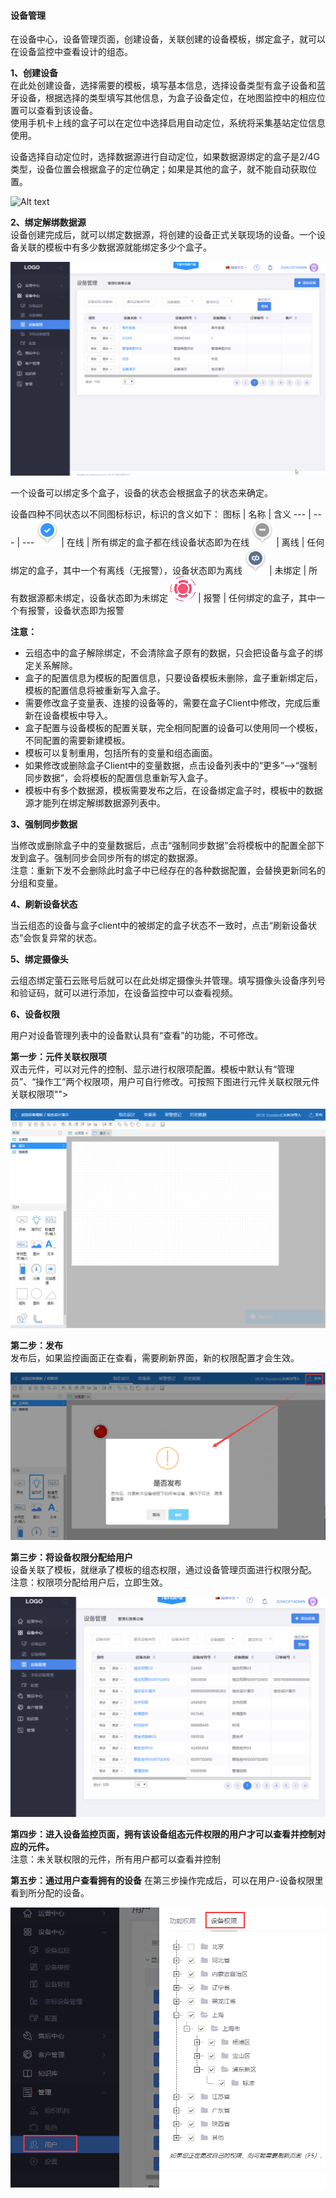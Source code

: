 #### 设备管理

在设备中心，设备管理页面，创建设备，关联创建的设备模板，绑定盒子，就可以在设备监控中查看设计的组态。

**1、创建设备**  
在此处创建设备，选择需要的模板，填写基本信息，选择设备类型有盒子设备和蓝牙设备，根据选择的类型填写其他信息，为盒子设备定位，在地图监控中的相应位置可以查看到该设备。  
使用手机卡上线的盒子可以在定位中选择启用自动定位，系统将采集基站定位信息使用。 

设备选择自动定位时，选择数据源进行自动定位，如果数据源绑定的盒子是2/4G类型，设备位置会根据盒子的定位确定；如果是其他的盒子，就不能自动获取位置。

![Alt text](images\device_center\device_manage\create_device.gif)

**2、绑定解绑数据源**  
设备创建完成后，就可以绑定数据源，将创建的设备正式关联现场的设备。一个设备关联的模板中有多少数据源就能绑定多少个盒子。  

![Alt text](images\device_center\device_manage\bindbox.gif)

一个设备可以绑定多个盒子，设备的状态会根据盒子的状态来确定。  

设备四种不同状态以不同图标标识，标识的含义如下：
图标  | 名称  | 含义
--- | ---  | ---
![Alt text](images\operation_center\online.png)  | 在线 | 所有绑定的盒子都在线设备状态即为在线
![Alt text](images\operation_center\offline.png)  | 离线 | 任何绑定的盒子，其中一个有离线（无报警），设备状态即为离线
![Alt text](images\operation_center\unbind.png)  | 未绑定 | 所有数据源都未绑定，设备状态即为未绑定
![Alt text](images\operation_center\alarm.gif)  | 报警 | 任何绑定的盒子，其中一个有报警，设备状态即为报警

  

**注意：**
- 云组态中的盒子解除绑定，不会清除盒子原有的数据，只会把设备与盒子的绑定关系解除。
- 盒子的配置信息为模板的配置信息，只要设备模板未删除，盒子重新绑定后，模板的配置信息将被重新写入盒子。
- 需要修改盒子变量表、连接的设备等的，需要在盒子Client中修改，完成后重新在设备模板中导入。
- 盒子配置与设备模板的配置关联，完全相同配置的设备可以使用同一个模板，不同配置的需要新建模板。
- 模板可以复制重用，包括所有的变量和组态画面。
- 如果修改或删除盒子Client中的变量数据，点击设备列表中的“更多”-->“强制同步数据”，会将模板的配置信息重新写入盒子。
- 模板中有多个数据源，模板需要发布之后，在设备绑定盒子时，模板中的数据源才能列在绑定解绑数据源列表中。


**3、强制同步数据**

当修改或删除盒子中的变量数据后，点击“强制同步数据”会将模板中的配置全部下发到盒子。强制同步会同步所有的绑定的数据源。    
注意：重新下发不会删除此时盒子中已经存在的各种数据配置，会替换更新同名的分组和变量。

**4、刷新设备状态**

当云组态的设备与盒子client中的被绑定的盒子状态不一致时，点击“刷新设备状态”会恢复异常的状态。

**5、绑定摄像头**

云组态绑定萤石云账号后就可以在此处绑定摄像头并管理。填写摄像头设备序列号和验证码，就可以进行添加，在设备监控中可以查看视频。

**6、设备权限**  

用户对设备管理列表中的设备默认具有“查看”的功能，不可修改。

**第一步：元件关联权限项**  
双击元件，可以对元件的控制、显示进行权限项配置。模板中默认有“管理员”、“操作工”两个权限项，用户可自行修改。可按照下图进行元件关联权限元件关联权限项"">

![管理](images/device_center/device_manage/permissions_manage.gif)

**第二步：发布**  
发布后，如果监控画面正在查看，需要刷新界面，新的权限配置才会生效。

![fabu](images/device_center/device_manage/permissions_release.png)

**第三步：将设备权限分配给用户**  
设备关联了模板，就继承了模板的组态权限，通过设备管理页面进行权限分配。   
注意：权限项分配给用户后，立即生效。

![peizhi](images/device_center/device_manage/permissions_setting.gif)

**第四步：进入设备监控页面，拥有该设备组态元件权限的用户才可以查看并控制对应的元件。**  
注意：未关联权限的元件，所有用户都可以查看并控制

**第五步：通过用户查看拥有的设备**
在第三步操作完成后，可以在用户-设备权限里看到所分配的设备。

![peizhi](images/device_center/device_manage/usr_permissions.png)
